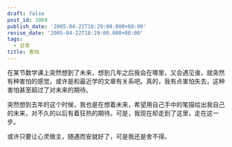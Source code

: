 ```yaml
---
draft: false
post_id: 1069
publish_date: '2005-04-22T18:29:00.000+08:00'
revise_date: '2005-04-22T18:29:00.000+08:00'
tags:
  - 日常
title: 害怕
---
```


在某节数学课上突然想到了未来，想到几年之后我会在哪里，又会遇见谁，就突然有种害怕的感觉。或许是和最近学的文章有关系吧。真的，我有点害怕失去，这种害怕甚至超过了对未来的期待。

突然想到去年的这个时候，我也是在想着未来，希望用自己手中的笔描绘出我自己的未来，对不久的以后有着狂热的期待。可是，我现在却走到了这里，走在这一步。

或许只要让心灵做主，随遇而安就好了，可是我还是舍不得。

